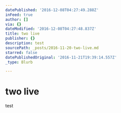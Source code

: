 ```yaml
---
datePublished: '2016-12-08T04:27:49.288Z'
inFeed: true
author: []
via: {}
dateModified: '2016-12-08T04:27:48.837Z'
title: two live
publisher: {}
description: test
sourcePath: _posts/2016-11-20-two-live.md
starred: false
datePublishedOriginal: '2016-11-21T19:39:14.557Z'
_type: Blurb

---
```

# two live

test